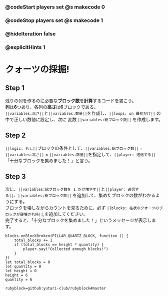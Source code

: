 ### @codeStart players set @s makecode 0
### @codeStop players set @s makecode 1

### @hideIteration false 
### @explicitHints 1


# クォーツの採掘!
<!-- # Mining Quartz! -->

## Step 1
残りの列を作るのに必要な**ブロック数**を**計算**するコードを書こう。<br>
**列**は**6**つあり、各列の**高さ**は**6**ブロックである。 <br>
``||variables:高さ||``と``||variables:数量||``を作成し、``||loops: on 最初だけ||`` の中で正しい数値に設定し、次に 変数 ``||variables:総ブロック数||`` を作成します。<br>
<!-- Write some code that will **calculate** how many **blocks** you need to build the remaining columns. 
Here are some facts: there are **6 columns** and each column is **6 blocks high**.
Start by creating and setting ``||variable:height||`` and ``||variable:quantity||`` variables to the correct numbers ``||loops: on start||``, then create a ``||variable:total blocks||`` variable.  -->

## Step 2
``||logic: もし||``ブロックの条件として、``||variables:総ブロック数||`` = ``||variables:高さ||`` × ``||variables:数量||``を指定して、``||player: 送信する||`` 「十分なブロックを集めました！」と言う。 <br>
<!-- Set up a condition, ``||logic: if||`` the ``||variable:total blocks||`` = ``||variable:height||`` * ``||variable:quantity||``, then ``||player: say||`` "Collected enough blocks!".  -->

## Step 3
次に、``||variables:総ブロック数を 1 だけ増やす||``と``||player: 送信する||``、``||variables:総ブロック数||`` を追加して、集めたブロックの数がわかるようにする。 <br>
ブロックを壊しながらカウントを見るために、必ず  ``||blocks: 柱状のクオーツのブロックが破壊され時||``,を追加してください。 <br>
完了すると、「十分なブロックを集めました！」というメッセージが表示します。

<!-- Now add a ``||variable:change total blocks||`` by 1 command and ``||player: say||`` ``||variable:total blocks||``, so that you know how many blocks you have collected. 
Make sure to add ``||blocks: pillar of quartz block broken||``, so that you will see the count while breaking blocks. 
When you are done, you will see the message "Collected enough blocks!".  -->

```ghost
blocks.onBlockBroken(PILLAR_QUARTZ_BLOCK, function () {
    total_blocks += 1
    if (total_blocks == height * quantity) {
        player.say("Collected enough blocks!")
    }
})
let total_blocks = 0
let quantity = 0
let height = 0
height = 6
quantity = 6
```
```package
rubyblock=github:yutari-club/rubyblock#master
```